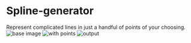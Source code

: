 # Spline-generator
Represent complicated lines in just a handful of points of your choosing.
![base image](https://imgur.com/B31PAtb.png) ![with points](https://imgur.com/iZ8dXZf.png) ![output](https://imgur.com/cUqTVsL.png)
